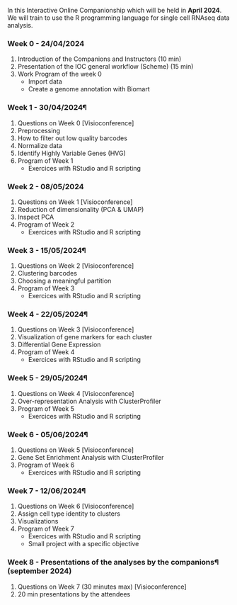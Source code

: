 In this Interactive Online Companionship which will be held in **April 2024**.
We will train to use the R programming language for single cell RNAseq data analysis.

### Week 0 - 24/04/2024

1. Introduction of the Companions and Instructors (10 min)
2. Presentation of the IOC general workflow (Scheme) (15 min)
3. Work Program of the week 0  
    - Import data  
    - Create a genome annotation with Biomart  

### Week 1 - 30/04/2024¶

1. Questions on Week 0 [Visioconference]
2. Preprocessing
3. How to filter out low quality barcodes
4. Normalize data
5. Identify Highly Variable Genes (HVG)
6. Program of Week 1  
    - Exercices with RStudio and R scripting  

### Week 2 - 08/05/2024

1. Questions on Week 1 [Visioconference]
2. Reduction of dimensionality (PCA & UMAP)
3. Inspect PCA
4. Program of Week 2  
    - Exercices with RStudio and R scripting

### Week 3 - 15/05/2024¶

1. Questions on Week 2 [Visioconference]
2. Clustering barcodes
3. Choosing a meaningful partition
4. Program of Week 3  
    - Exercices with RStudio and R scripting

### Week 4 - 22/05/2024¶

1. Questions on Week 3 [Visioconference]
2. Visualization of gene markers for each cluster
3. Differential Gene Expression
4. Program of Week 4  
    - Exercices with RStudio and R scripting

### Week 5 - 29/05/2024¶

1. Questions on Week 4 [Visioconference]
2. Over-representation Analysis with ClusterProfiler
3. Program of Week 5  
    - Exercices with RStudio and R scripting

### Week 6 - 05/06/2024¶

1. Questions on Week 5 [Visioconference]
2. Gene Set Enrichment Analysis with ClusterProfiler
3. Program of Week 6
    - Exercices with RStudio and R scripting

### Week 7 - 12/06/2024¶

1. Questions on Week 6 [Visioconference]
2. Assign cell type identity to clusters
3. Visualizations
4. Program of Week 7  
    - Exercices with RStudio and R scripting  
    - Small project with a specific objective

### Week 8 - Presentations of the analyses by the companions¶ (september 2024)

1. Questions on Week 7 (30 minutes max) [Visioconference]
2. 20 min presentations by the attendees
